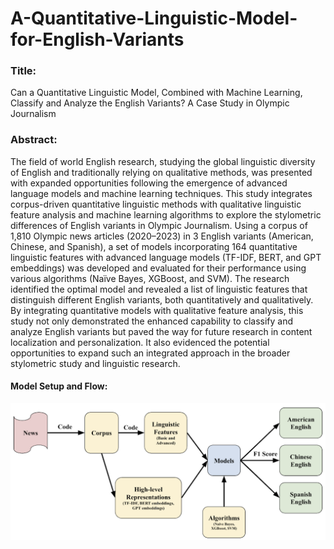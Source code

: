# A-Quantitative-Linguistic-Model-for-English-Variants

### Title:
Can a Quantitative Linguistic Model, Combined with Machine Learning, Classify and Analyze the English Variants? A Case Study in Olympic Journalism

### Abstract:
The field of world English research, studying the global linguistic diversity of English and traditionally relying on qualitative methods, was presented with expanded opportunities following the emergence of advanced language models and machine learning techniques. This study integrates corpus-driven quantitative linguistic methods with qualitative linguistic feature analysis and machine learning algorithms to explore the stylometric differences of English variants in Olympic Journalism. Using a corpus of 1,810 Olympic news articles (2020–2023) in 3 English variants (American, Chinese, and Spanish), a set of models incorporating 164 quantitative linguistic features with advanced language models (TF-IDF, BERT, and GPT embeddings) was developed and evaluated for their performance using various algorithms (Naïve Bayes, XGBoost, and SVM). The research identified the optimal model and revealed a list of linguistic features that distinguish different English variants, both quantitatively and qualitatively. By integrating quantitative models with qualitative feature analysis, this study not only demonstrated the enhanced capability to classify and analyze English variants but paved the way for future research in content localization and personalization. It also evidenced the potential opportunities to expand such an integrated approach in the broader stylometric study and linguistic research. 

#### Model Setup and Flow:
![image](model.png)
